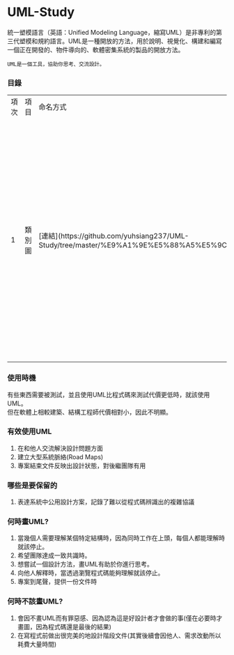 # UML-Study
統一塑模語言（英語：Unified Modeling Language，縮寫UML）是非專利的第三代塑模和規約語言。UML是一種開放的方法，用於說明、視覺化、構建和編寫一個正在開發的、物件導向的、軟體密集系統的製品的開放方法。  

    UML是一個工具，協助你思考、交流設計。
### 目錄

<table>
  <tr>
    <td>項次</td>
    <td>項目</td>
    <td>命名方式</td>
    <td>範例</td>
  </tr>
  <tr>
    <td>1</td>
    <td>類別圖</td>
    <td>[連結](https://github.com/yuhsiang237/UML-Study/tree/master/%E9%A1%9E%E5%88%A5%E5%9C%96)</td>
    <td>可以顯示類別成員變數、函式、繼承、參考關係。
描繪類別間描述原始程式等級的依賴關係。</td>
   </tr>
</table>

### 使用時機
有些東西需要被測試，並且使用UML比程式碼來測試代價更低時，就該使用UML。  
但在軟體上相較建築、結構工程師代價相對小，因此不明顯。


### 有效使用UML
1. 在和他人交流解決設計問題方面
2. 建立大型系統脈絡(Road Maps)
3. 專案結束文件反映出設計狀態，對後繼團隊有用

### 哪些是要保留的
1. 表達系統中公用設計方案，記錄了難以從程式碼辨識出的複雜協議

### 何時畫UML?
1. 當幾個人需要理解某個特定結構時，因為同時工作在上頭，每個人都能理解時就該停止。
2. 希望團隊達成一致共識時。
3. 想嘗試一個設計方法，畫UML有助於你進行思考。
4. 向他人解釋時，當透過瀏覽程式碼能夠理解就該停止。
5. 專案到尾聲，提供一份文件時

### 何時不該畫UML?
1. 會因不畫UML而有罪惡感、因為認為這是好設計者才會做的事(僅在必要時才畫圖，因為程式碼還是最後的結果)
2. 在寫程式前做出很完美的地設計階段文件(其實後續會因他人、需求改動所以耗費大量時間)


